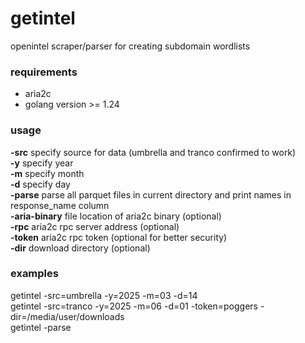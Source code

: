 # getintel
openintel scraper/parser for creating subdomain wordlists</br>
### requirements
- aria2c
- golang version >= 1.24
### usage
**-src** specify source for data (umbrella and tranco confirmed to work)</br>
**-y** specify year</br>
**-m** specify month</br>
**-d** specify day</br>
**-parse** parse all parquet files in current directory and print names in response_name column</br>
**-aria-binary** file location of aria2c binary (optional)</br>
**-rpc** aria2c rpc server address (optional)</br>
**-token** aria2c rpc token (optional for better security)</br>
**-dir** download directory (optional)</br>
### examples
getintel -src=umbrella -y=2025 -m=03 -d=14</br>
getintel -src=tranco -y=2025 -m=06 -d=01 -token=poggers -dir=/media/user/downloads</br>
getintel -parse</br>
